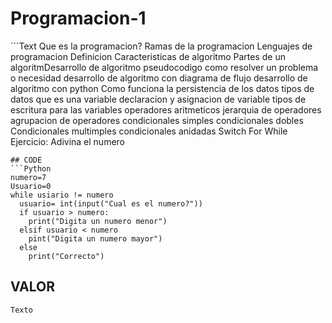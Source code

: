 # Programacion-1
´´´Text Que es la programacion?
Ramas de la programacion
Lenguajes de programacion
Definicion
Caracteristicas de algoritmo
Partes de un algoritmDesarrollo de algoritmo pseudocodigo
como resolver un problema o necesidad
desarrollo de algoritmo con diagrama de flujo
desarrollo de algoritmo con python
Como funciona la persistencia de los datos
tipos de datos
que es una variable
declaracion y asignacion de variable
tipos de escritura para las variables
operadores aritmeticos
jerarquia de operadores
agrupacion de operadores
condicionales simples
condicionales dobles
Condicionales multimples
condicionales anidadas
Switch
For
While
Ejercicio: Adivina el numero
```
## CODE
```Python
numero=7
Usuario=0
while usiario != numero
  usuario= int(input("Cual es el numero?"))
  if usuario > numero:
    print("Digita un numero menor")
  elsif usuario < numero
    pint("Digita un numero mayor")
  else
    print("Correcto")
```
## VALOR
```SH
Texto
